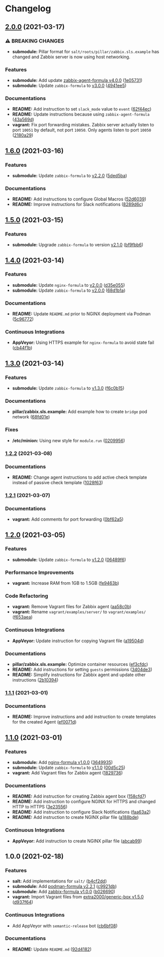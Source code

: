 # Changelog

## [2.0.0](https://github.com/extra2000/zabbix-box/compare/v1.6.0...v2.0.0) (2021-03-17)


### ⚠ BREAKING CHANGES

* **submodule:** Pillar format for `salt/roots/pillar/zabbix.sls.example` has changed and Zabbix server is now using host networking.

### Features

* **submodule:** Add update [zabbix-agent-formula v4.0.0](https://github.com/extra2000/zabbix-agent-formula/releases/tag/v4.0.0) ([1e05731](https://github.com/extra2000/zabbix-box/commit/1e05731fec26729aaaa02055029289dfd95538e3))
* **submodule:** Update `zabbix-formula` to [v3.0.0](https://github.com/extra2000/zabbix-formula/releases/tag/v3.0.0) ([4941ee5](https://github.com/extra2000/zabbix-box/commit/4941ee5276de585316d3cf30231139347d6ff37b))


### Documentations

* **README:** Add instruction to set `slack_mode` value to `event` ([62f44ec](https://github.com/extra2000/zabbix-box/commit/62f44ec5d1a94cc1a0c5858237764167113fe38f))
* **README:** Update instructions because using `zabbix-agent-formula` ([43a569d](https://github.com/extra2000/zabbix-box/commit/43a569d59b5a80385f39939d1f3dbb976ee954a2))
* **vagrant:** Fix port forwarding mistakes. Zabbix server actually listen to port `10051` by default, not port `10050`. Only agents listen to port `10050` ([2180a29](https://github.com/extra2000/zabbix-box/commit/2180a29578edfdd360485b90a698076c37625008))

## [1.6.0](https://github.com/extra2000/zabbix-box/compare/v1.5.0...v1.6.0) (2021-03-16)


### Features

* **submodule:** Update `zabbix-formula` to [v2.2.0](https://github.com/extra2000/zabbix-formula/releases/tag/v2.2.0) ([5ded5ba](https://github.com/extra2000/zabbix-box/commit/5ded5ba5b828704fcf6e94d6a4582f4cbf2e27e1))


### Documentations

* **README:** Add instructions to configure Global Macros ([52d6039](https://github.com/extra2000/zabbix-box/commit/52d6039990c0be3e6f36aa247ab191687d1ef4d0))
* **README:** Improve instructions for Slack notifications ([8289d6c](https://github.com/extra2000/zabbix-box/commit/8289d6ca09903bc63a0f17e108d5617ec6a5f80d))

## [1.5.0](https://github.com/extra2000/zabbix-box/compare/v1.4.0...v1.5.0) (2021-03-15)


### Features

* **submodule:** Upgrade `zabbix-formula` to version [v2.1.0](https://github.com/extra2000/zabbix-formula/releases/tag/v2.1.0) ([bf9fbb6](https://github.com/extra2000/zabbix-box/commit/bf9fbb6cb678869aa5dd1b32ea5ad2f70868b9cb))

## [1.4.0](https://github.com/extra2000/zabbix-box/compare/v1.3.0...v1.4.0) (2021-03-14)


### Features

* **submodule:** Update `nginx-formula` to [v2.0.0](https://github.com/extra2000/nginx-formula/releases/tag/v2.0.0) ([d35e055](https://github.com/extra2000/zabbix-box/commit/d35e055d975901431cde679db4efb1271da9530b))
* **submodule:** Update `zabbix-formula` to [v2.0.0](https://github.com/extra2000/zabbix-formula/releases/tag/v2.0.0) ([68d1b1a](https://github.com/extra2000/zabbix-box/commit/68d1b1a0b8e77a3362ae5309685cd04f95149083))


### Documentations

* **README:** Update `README.md` prior to NGINX deployment via Podman ([5c96772](https://github.com/extra2000/zabbix-box/commit/5c9677262a083f41b0a6ae62dd718d3e2b00903e))


### Continuous Integrations

* **AppVeyor:** Using HTTPS example for `nginx-formula` to avoid state fail ([cb44f1b](https://github.com/extra2000/zabbix-box/commit/cb44f1b1d378506054f73e1ea99cdf679ecc6f67))

## [1.3.0](https://github.com/extra2000/zabbix-box/compare/v1.2.2...v1.3.0) (2021-03-14)


### Features

* **submodule:** Update `zabbix-formula` to [v1.3.0](https://github.com/extra2000/zabbix-formula/releases/tag/v1.3.0) ([f6c0b15](https://github.com/extra2000/zabbix-box/commit/f6c0b15a5307ae83f24e44e8a76eec8305d26298))


### Documentations

* **pillar/zabbix.sls.example:** Add example how to create `bridge` pod network ([68fd01e](https://github.com/extra2000/zabbix-box/commit/68fd01e8455425941129582762a667fc97d37f88))


### Fixes

* **/etc/minion:** Using new style for `module.run` ([0209956](https://github.com/extra2000/zabbix-box/commit/02099563526f0684c1f94845f4bd888217c39f0c))

### [1.2.2](https://github.com/extra2000/zabbix-box/compare/v1.2.1...v1.2.2) (2021-03-08)


### Documentations

* **README:** Change agent instructions to add active check template instead of passive check template ([1028f63](https://github.com/extra2000/zabbix-box/commit/1028f63ee83ee4669dac01a1f530f86c1ff9e7a1))

### [1.2.1](https://github.com/extra2000/zabbix-box/compare/v1.2.0...v1.2.1) (2021-03-07)


### Documentations

* **vagrant:** Add comments for port forwarding ([0bf62a5](https://github.com/extra2000/zabbix-box/commit/0bf62a50348fe3bde33377ab4f4366f792fbfc8a))

## [1.2.0](https://github.com/extra2000/zabbix-box/compare/v1.1.1...v1.2.0) (2021-03-05)


### Features

* **submodule:** Update `zabbix-formula` to [v1.2.0](https://github.com/extra2000/zabbix-formula/releases/tag/v1.2.0) ([06489f6](https://github.com/extra2000/zabbix-box/commit/06489f69abfbff35f31844fced7a487eb1011def))


### Performance Improvements

* **vagrant:** Increase RAM from 1GB to 1.5GB ([fe9463b](https://github.com/extra2000/zabbix-box/commit/fe9463b7a034d61c7a7109a8eee967c02f426a2d))


### Code Refactoring

* **vagrant:** Remove Vagrant files for Zabbix agent ([aa58c0b](https://github.com/extra2000/zabbix-box/commit/aa58c0bce0710fd32cd744088d848828127a0ace))
* **vagrant:** Rename `vagrant/examples/server/` to `vagrant/examples/` ([f653aea](https://github.com/extra2000/zabbix-box/commit/f653aeae9a4114538640cd0025c7944166d63ed6))


### Continuous Integrations

* **AppVeyor:** Update instruction for copying Vagrant file ([a19504d](https://github.com/extra2000/zabbix-box/commit/a19504df2f4acbaf439fd4510e14948b9b72608f))


### Documentations

* **pillar/zabbix.sls.example:** Optimize container resources ([ef3cfdc](https://github.com/extra2000/zabbix-box/commit/ef3cfdc7fa923110698e516e9127f0e1acec4a24))
* **README:** Add instructions for setting `guests` permissions ([3404de3](https://github.com/extra2000/zabbix-box/commit/3404de3eb46daffe139ce63b35cbf232ff19033e))
* **README:** Simplify instructions for Zabbix agent and update other instructions ([2b10394](https://github.com/extra2000/zabbix-box/commit/2b1039489505889075a745f85f3a5011ea1740c4))

### [1.1.1](https://github.com/extra2000/zabbix-box/compare/v1.1.0...v1.1.1) (2021-03-01)


### Documentations

* **README:** Improve instructions and add instruction to create templates for the created Agent ([ef0071d](https://github.com/extra2000/zabbix-box/commit/ef0071d5d8ca739fa0e59178d4f8986d5445795c))

## [1.1.0](https://github.com/extra2000/zabbix-box/compare/v1.0.0...v1.1.0) (2021-03-01)


### Features

* **submodule:** Add [nginx-formula v1.0.0](https://github.com/extra2000/nginx-formula/releases/tag/v1.0.0) ([3649935](https://github.com/extra2000/zabbix-box/commit/3649935f0f600be47f549f10a88f7365067088ea))
* **submodule:** Update `zabbix-formula` to [v1.1.0](https://github.com/extra2000/zabbix-formula/releases/tag/v1.1.0) ([00d5c25](https://github.com/extra2000/zabbix-box/commit/00d5c259380c20de1bd9f217f277e0bf62e315a2))
* **vagrant:** Add Vagrant files for Zabbix agent ([1829736](https://github.com/extra2000/zabbix-box/commit/182973632209e23d9d2d77cfc509a8a24cc1588d))


### Documentations

* **README:** Add instruction for creating Zabbix agent box ([158cfd7](https://github.com/extra2000/zabbix-box/commit/158cfd718634e816a1e1777a4d8a09ec4ea18b36))
* **README:** Add instruction to configure NGINX for HTTPS and changed HTTP to HTTPS ([3e23556](https://github.com/extra2000/zabbix-box/commit/3e235569ba717f22b8b7e0fc38112375e33b6e8b))
* **README:** Add instruction to configure Slack Notifications ([faa63a2](https://github.com/extra2000/zabbix-box/commit/faa63a29b74772b7bd8e85b85e11a9c0974ae9aa))
* **README:** Add instruction to create NGINX pillar file ([a188bde](https://github.com/extra2000/zabbix-box/commit/a188bdee849d0df26132449a0a7e6e325b109b20))


### Continuous Integrations

* **AppVeyor:** Add instruction to create NGINX pillar file ([abcab99](https://github.com/extra2000/zabbix-box/commit/abcab9961f99cb66570c56012b79265fe23ac25b))

## 1.0.0 (2021-02-18)


### Features

* **salt:** Add implementations for `salt/` ([b4cf2dd](https://github.com/extra2000/zabbix-box/commit/b4cf2ddae96c782c45a692d4933a4b7237241af7))
* **submodule:** Add [podman-formula v2.2.1](https://github.com/extra2000/podman-formula/releases/tag/v2.2.1) ([c9921db](https://github.com/extra2000/zabbix-box/commit/c9921db74f9a6532aaa0cfef94d0cfb4d9257add))
* **submodule:** Add [zabbix-formula v1.0.0](https://github.com/extra2000/zabbix-formula/releases/tag/v1.0.0) ([b026690](https://github.com/extra2000/zabbix-box/commit/b026690a1a45bd70aabf3ebd494748edd488eed0))
* **vagrant:** Import Vagrant files from [extra2000/generic-box v1.5.0](https://github.com/extra2000/generic-box/releases/tag/v1.5.0) ([d937f64](https://github.com/extra2000/zabbix-box/commit/d937f647d8dbf942981e5cfb6abb8aa2d89e828a))


### Continuous Integrations

* Add AppVeyor with `semantic-release` bot ([cb6bf08](https://github.com/extra2000/zabbix-box/commit/cb6bf0875d6bedabc6bcf463a51e5e66960f16a0))


### Documentations

* **README:** Update `README.md` ([92d4182](https://github.com/extra2000/zabbix-box/commit/92d4182e0e15dc9b0825b2a829b187983063e6a1))
